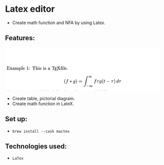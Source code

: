 # Latex editor

- Create math function and NFA by using Latex.

## Features:
![math](math.png)


- Create table, pictorial diagram.
- Create math function in LateX.

## Set up:
- `brew install --cask mactex`

## Technologies used:
- `LaTex`

